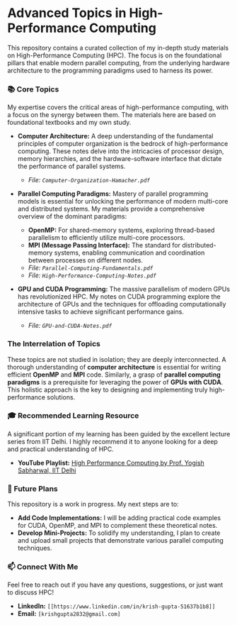 # Advanced Topics in High-Performance Computing

This repository contains a curated collection of my in-depth study materials on High-Performance Computing (HPC). The focus is on the foundational pillars that enable modern parallel computing, from the underlying hardware architecture to the programming paradigms used to harness its power.

### 📚 Core Topics

My expertise covers the critical areas of high-performance computing, with a focus on the synergy between them. The materials here are based on foundational textbooks and my own study.

*   **Computer Architecture:** A deep understanding of the fundamental principles of computer organization is the bedrock of high-performance computing. These notes delve into the intricacies of processor design, memory hierarchies, and the hardware-software interface that dictate the performance of parallel systems.
    *   *File: `Computer-Organization-Hamacher.pdf`*

*   **Parallel Computing Paradigms:** Mastery of parallel programming models is essential for unlocking the performance of modern multi-core and distributed systems. My materials provide a comprehensive overview of the dominant paradigms:
    *   **OpenMP:** For shared-memory systems, exploring thread-based parallelism to efficiently utilize multi-core processors.
    *   **MPI (Message Passing Interface):** The standard for distributed-memory systems, enabling communication and coordination between processes on different nodes.
    *   *File: `Parallel-Computing-Fundamentals.pdf`*
    *   *File: `High-Performance-Computing-Notes.pdf`*

*   **GPU and CUDA Programming:** The massive parallelism of modern GPUs has revolutionized HPC. My notes on CUDA programming explore the architecture of GPUs and the techniques for offloading computationally intensive tasks to achieve significant performance gains.
    *   *File: `GPU-and-CUDA-Notes.pdf`*

### The Interrelation of Topics

These topics are not studied in isolation; they are deeply interconnected. A thorough understanding of **computer architecture** is essential for writing efficient **OpenMP** and **MPI** code. Similarly, a grasp of **parallel computing paradigms** is a prerequisite for leveraging the power of **GPUs with CUDA**. This holistic approach is the key to designing and implementing truly high-performance solutions.

### 🎓 Recommended Learning Resource

A significant portion of my learning has been guided by the excellent lecture series from IIT Delhi. I highly recommend it to anyone looking for a deep and practical understanding of HPC.

*   **YouTube Playlist:** [High Performance Computing by Prof. Yogish Sabharwal, IIT Delhi](https://youtube.com/playlist?list=PLA4ikJvIwfCFIsDDqdJzYozvdW0ffs_Df&si=f6MI_kf6IbFJmBH8)

### 🚀 Future Plans

This repository is a work in progress. My next steps are to:

*   **Add Code Implementations:** I will be adding practical code examples for CUDA, OpenMP, and MPI to complement these theoretical notes.
*   **Develop Mini-Projects:** To solidify my understanding, I plan to create and upload small projects that demonstrate various parallel computing techniques.

### 📫 Connect With Me

Feel free to reach out if you have any questions, suggestions, or just want to discuss HPC!

*   **LinkedIn:** `[[https://www.linkedin.com/in/krish-gupta-51637b1b8]]`
*   **Email:** `[krishgupta2832@gmail.com]`
